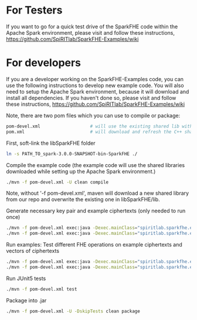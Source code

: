 # For Testers
If you want to go for a quick test drive of the SparkFHE code within the Apache Spark environment, please visit and follow these instructions, https://github.com/SpiRITlab/SparkFHE-Examples/wiki



# For developers
If you are a developer working on the SparkFHE-Examples code, you can use the following instructions to develop new example code. You will also need to setup the Apache Spark environment, because it will download and install all dependencies. If you haven't done so, please visit and follow these instructions, https://github.com/SpiRITlab/SparkFHE-Examples/wiki

Note, there are two pom files which you can use to compile or package:
```bash
pom-devel.xml                   # will use the existing shared lib within ./libSparkFHE/lib
pom.xml                         # will download and refresh the C++ shared lib from our repo
```

First, soft-link the libSparkFHE folder
```bash
ln -s PATH_TO_spark-3.0.0-SNAPSHOT-bin-SparkFHE ./
```

Compile the example code (the example code will use the shared libraries downloaded while setting up the Apache Spark environment.)
```bash
./mvn -f pom-devel.xml -U clean compile
```
Note, without '-f pom-devel.xml', maven will download a new shared library from our repo and overwrite the existing one in libSparkFHE/lib.

Generate necessary key pair and example ciphertexts (only needed to run once)
```bash
./mvn -f pom-devel.xml exec:java -Dexec.mainClass="spiritlab.sparkfhe.example.basic.KeyGenExample" -Dexec.args="local"      # this will generate the example key pair
./mvn -f pom-devel.xml exec:java -Dexec.mainClass="spiritlab.sparkfhe.example.basic.EncDecExample" -Dexec.args="local"      # this will generate some ciphertexts
```

Run examples: Test different FHE operations on example ciphertexts and vectors of ciphertexts
```bash
./mvn -f pom-devel.xml exec:java -Dexec.mainClass="spiritlab.sparkfhe.example.basic.BasicOPsExample" -Dexec.args="local"    # this will perform some basic FHE operations
./mvn -f pom-devel.xml exec:java -Dexec.mainClass="spiritlab.sparkfhe.example.basic.DotProductExample" -Dexec.args="local"  # this will perform dot product calculation on vectors of encrypted numbers 
```

Run JUnit5 tests
```bash
./mvn -f pom-devel.xml test
```

Package into .jar
```bash
./mvn -f pom-devel.xml -U -DskipTests clean package
```







